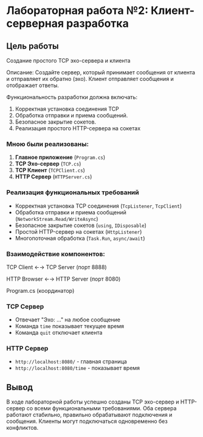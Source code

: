 # Лабораторная работа №2: Клиент-серверная разработка

## Цель работы
Создание простого TCP эхо-сервера и клиента

Описание: Создайте сервер, который принимает сообщения от клиента и отправляет их обратно (эхо). Клиент отправляет сообщения и отображает ответы.

Функциональность разработки должна включать:
1. Корректная установка соединения TCP
2. Обработка отправки и приема сообщений.
3. Безопасное закрытие сокетов.
4. Реализация простого HTTP-сервера на сокетах

### Мною были реализованы:
1. **Главное приложение** (`Program.cs`)
2. **TCP Эхо-сервер** (`TCP.cs`)
3. **TCP Клиент** (`TCPClient.cs`) 
4. **HTTP Сервер** (`HTTPServer.cs`)

###  Реализация функциональных требований
 - Корректная установка TCP соединения (`TcpListener`, `TcpClient`)
 - Обработка отправки и приема сообщений (`NetworkStream.Read/WriteAsync`)
 - Безопасное закрытие сокетов (`using`, `IDisposable`)
 - Простой HTTP-сервер на сокетах (`HttpListener`)
 - Многопоточная обработка (`Task.Run`, `async/await`)

### Взаимодействие компонентов:
TCP Client ←→ TCP Server (порт 8888)

HTTP Browser ←→ HTTP Server (порт 8080)

Program.cs (координатор)

### TCP Сервер
- Отвечает "Эхо: ..." на любое сообщение
- Команда `time` показывает текущее время
- Команда `quit` отключает клиента

### HTTP Сервер
- `http://localhost:8080/` - главная страница
- `http://localhost:8080/time` - показывает время

## Вывод
В ходе лабораторной работы успешно созданы TCP эхо-сервер и HTTP-сервер со всеми функциональными требованиями. Оба сервера работают стабильно, правильно обрабатывают подключения и сообщения. Клиенты могут подключаться одновременно без конфликтов.

